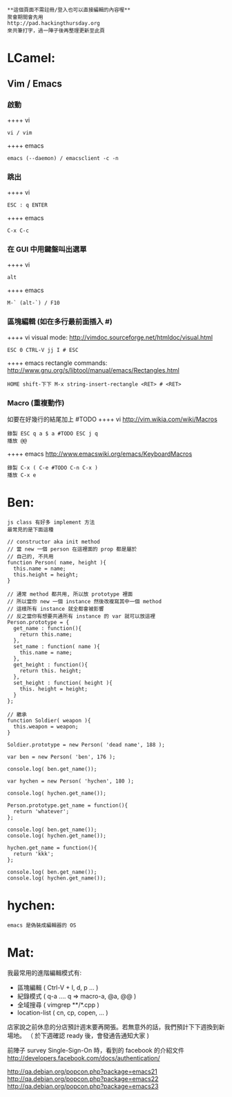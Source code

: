 



    **這個頁面不需註冊/登入也可以直接編輯的內容喔**
    聚會期間會先用 
    http://pad.hackingthursday.org
    來共筆打字，過一陣子後再整理更新至此頁


# LCamel:

## Vim / Emacs

### 啟動

++++ vi

    vi / vim

++++ emacs

    emacs (--daemon) / emacsclient -c -n


### 跳出

++++ vi

    ESC : q ENTER

++++ emacs

    C-x C-c


### 在 GUI 中用鍵盤叫出選單

++++ vi

    alt

++++ emacs

    M-` (alt-`) / F10


### 區塊編輯 (如在多行最前面插入 #)

++++ vi
visual mode: <http://vimdoc.sourceforge.net/htmldoc/visual.html>  

    ESC 0 CTRL-V jj I # ESC


++++ emacs
rectangle commands: <http://www.gnu.org/s/libtool/manual/emacs/Rectangles.html>  

    HOME shift-下下 M-x string-insert-rectangle <RET> # <RET>


### Macro (重複動作)

如要在好幾行的結尾加上 #TODO
++++ vi
<http://vim.wikia.com/wiki/Macros>  

    錄製 ESC q a $ a #TODO ESC j q
    播放 @@


++++ emacs
<http://www.emacswiki.org/emacs/KeyboardMacros>  

    錄製 C-x ( C-e #TODO C-n C-x )
    播放 C-x e





# Ben:



    js class 有好多 implement 方法
    最常見的是下面這種 
    
    // constructor aka init method
    // 當 new 一個 person 在這裡面的 prop 都是屬於
    // 自己的, 不共用
    function Person( name, height ){
      this.name = name;
      this.height = height;
    }
    
    // 通常 method 都共用, 所以放 prototype 裡面
    // 所以當你 new 一個 instance 然後改複寫其中一個 method
    // 這樣所有 instance 就全都會被影響
    // 反之當你有想要共通所有 instance 的 var 就可以放這裡
    Person.prototype = {
      get_name : function(){
        return this.name;
      },
      set_name : function( name ){
        this.name = name;
      },
      get_height : function(){
        return this. height;
      },
      set_height : function( height ){
        this. height = height;
      }
    };
    
    // 繼承
    function Soldier( weapon ){
      this.weapon = weapon;
    }
    
    Soldier.prototype = new Person( 'dead name', 188 );
    
    var ben = new Person( 'ben', 176 );
    
    console.log( ben.get_name());
    
    var hychen = new Person( 'hychen', 180 );
    
    console.log( hychen.get_name());
    
    Person.prototype.get_name = function(){
      return 'whatever';
    };
    
    console.log( ben.get_name());
    console.log( hychen.get_name());
    
    hychen.get_name = function(){
      return 'kkk';
    };
    
    console.log( ben.get_name());
    console.log( hychen.get_name());


# hychen:


    emacs 是偽裝成編輯器的 OS


# Mat:

我最常用的進階編輯模式有:
* 區塊編輯 ( Ctrl-V  + I, d, p ... )
* 紀錄模式 ( q-a .... q => macro-a, @a, @@ )
* 全域搜尋 ( vimgrep <keyword> **/*.cpp )
* location-list ( cn, cp, copen, ... )

店家說之前休息的分店預計週末要再開張。若無意外的話，我們預計下下週換到新場地。
（ 於下週確認 ready 後，會發通告通知大家 )

前陣子 survey Single-Sign-On 時，看到的 facebook 的介紹文件
<http://developers.facebook.com/docs/authentication/>  

<http://qa.debian.org/popcon.php?package=emacs21>  
<http://qa.debian.org/popcon.php?package=emacs22>  
<http://qa.debian.org/popcon.php?package=emacs23>  